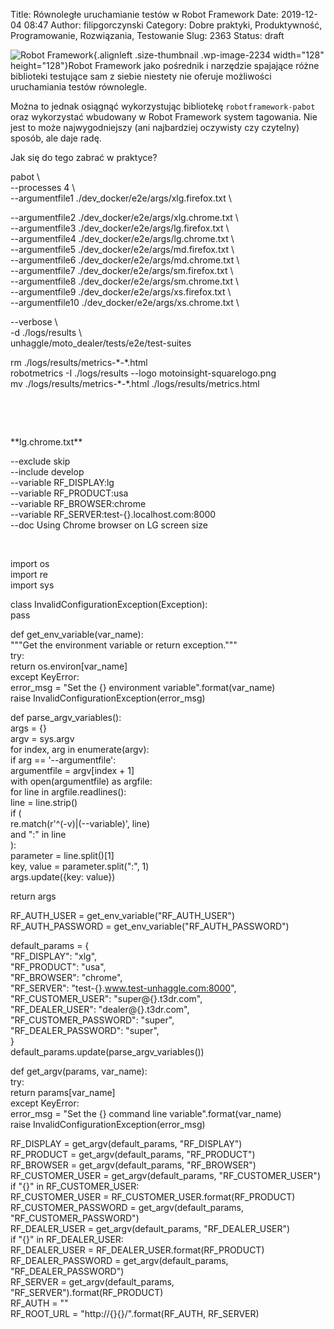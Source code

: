 Title: Równoległe uruchamianie testów w Robot Framework
Date: 2019-12-04 08:47
Author: filipgorczynski
Category: Dobre praktyki, Produktywność, Programowanie, Rozwiązania, Testowanie
Slug: 2363
Status: draft

![Robot Framework](https://filipgorczynski.files.wordpress.com/2019/05/robot-framework-logo.png?w=128){.alignleft .size-thumbnail .wp-image-2234 width="128" height="128"}Robot Framework jako pośrednik i narzędzie spajające różne biblioteki testujące sam z siebie niestety nie oferuje możliwości uruchamiania testów równolegle.

Można to jednak osiągnąć wykorzystując bibliotekę `robotframework-pabot` oraz wykorzystać wbudowany w Robot Framework system tagowania. Nie jest to może najwygodniejszy (ani najbardziej oczywisty czy czytelny) sposób, ale daje radę.

Jak się do tego zabrać w praktyce?

pabot \\  
--processes 4 \\  
--argumentfile1 ./dev\_docker/e2e/args/xlg.firefox.txt \  

--argumentfile2 ./dev\_docker/e2e/args/xlg.chrome.txt \\  
--argumentfile3 ./dev\_docker/e2e/args/lg.firefox.txt \\  
--argumentfile4 ./dev\_docker/e2e/args/lg.chrome.txt \\  
--argumentfile5 ./dev\_docker/e2e/args/md.firefox.txt \\  
--argumentfile6 ./dev\_docker/e2e/args/md.chrome.txt \\  
--argumentfile7 ./dev\_docker/e2e/args/sm.firefox.txt \\  
--argumentfile8 ./dev\_docker/e2e/args/sm.chrome.txt \\  
--argumentfile9 ./dev\_docker/e2e/args/xs.firefox.txt \\  
--argumentfile10 ./dev\_docker/e2e/args/xs.chrome.txt \  

--verbose \\  
-d ./logs/results \\  
unhaggle/moto\_dealer/tests/e2e/test-suites

rm ./logs/results/metrics-\*-\*.html  
robotmetrics -I ./logs/results --logo motoinsight-squarelogo.png  
mv ./logs/results/metrics-\*-\*.html ./logs/results/metrics.html

 

 

\*\*lg.chrome.txt\*\*

--exclude skip  
--include develop  
--variable RF\_DISPLAY:lg  
--variable RF\_PRODUCT:usa  
--variable RF\_BROWSER:chrome  
--variable RF\_SERVER:test-{}.localhost.com:8000  
--doc Using Chrome browser on LG screen size

 

import os  
import re  
import sys

class InvalidConfigurationException(Exception):  
pass

def get\_env\_variable(var\_name):  
"""Get the environment variable or return exception."""  
try:  
return os.environ\[var\_name\]  
except KeyError:  
error\_msg = "Set the {} environment variable".format(var\_name)  
raise InvalidConfigurationException(error\_msg)

def parse\_argv\_variables():  
args = {}  
argv = sys.argv  
for index, arg in enumerate(argv):  
if arg == '--argumentfile':  
argumentfile = argv\[index + 1\]  
with open(argumentfile) as argfile:  
for line in argfile.readlines():  
line = line.strip()  
if (  
re.match(r'\^(-v)\|(--variable)', line)  
and ":" in line  
):  
parameter = line.split()\[1\]  
key, value = parameter.split(":", 1)  
args.update({key: value})

return args

RF\_AUTH\_USER = get\_env\_variable("RF\_AUTH\_USER")  
RF\_AUTH\_PASSWORD = get\_env\_variable("RF\_AUTH\_PASSWORD")

default\_params = {  
"RF\_DISPLAY": "xlg",  
"RF\_PRODUCT": "usa",  
"RF\_BROWSER": "chrome",  
"RF\_SERVER": "test-{}.www.test-unhaggle.com:8000",  
"RF\_CUSTOMER\_USER": "super@{}.t3dr.com",  
"RF\_DEALER\_USER": "dealer@{}.t3dr.com",  
"RF\_CUSTOMER\_PASSWORD": "super",  
"RF\_DEALER\_PASSWORD": "super",  
}  
default\_params.update(parse\_argv\_variables())

def get\_argv(params, var\_name):  
try:  
return params\[var\_name\]  
except KeyError:  
error\_msg = "Set the {} command line variable".format(var\_name)  
raise InvalidConfigurationException(error\_msg)

RF\_DISPLAY = get\_argv(default\_params, "RF\_DISPLAY")  
RF\_PRODUCT = get\_argv(default\_params, "RF\_PRODUCT")  
RF\_BROWSER = get\_argv(default\_params, "RF\_BROWSER")  
RF\_CUSTOMER\_USER = get\_argv(default\_params, "RF\_CUSTOMER\_USER")  
if "{}" in RF\_CUSTOMER\_USER:  
RF\_CUSTOMER\_USER = RF\_CUSTOMER\_USER.format(RF\_PRODUCT)  
RF\_CUSTOMER\_PASSWORD = get\_argv(default\_params, "RF\_CUSTOMER\_PASSWORD")  
RF\_DEALER\_USER = get\_argv(default\_params, "RF\_DEALER\_USER")  
if "{}" in RF\_DEALER\_USER:  
RF\_DEALER\_USER = RF\_DEALER\_USER.format(RF\_PRODUCT)  
RF\_DEALER\_PASSWORD = get\_argv(default\_params, "RF\_DEALER\_PASSWORD")  
RF\_SERVER = get\_argv(default\_params, "RF\_SERVER").format(RF\_PRODUCT)  
RF\_AUTH = ""  
RF\_ROOT\_URL = "http://{}{}/".format(RF\_AUTH, RF\_SERVER)
